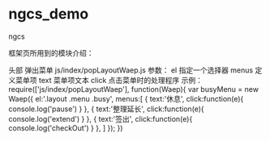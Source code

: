 # ngcs_demo
ngcs

框架页所用到的模块介绍：

头部
    弹出菜单 js/index/popLayoutWaep.js
        参数：
            el 指定一个选择器
            menus 定义菜单项
                text 菜单项文本
                click 点击菜单时的处理程序
        示例：
            require(['js/index/popLayoutWaep'], function(Waep){
                var busyMenu = new Waep({
                    el:'.layout .menu .busy', 
                    menus:[
                        { text:'休息', click:function(e){ console.log('pause') } }, 
                        { text:'整理延长', click:function(e){ console.log('extend') } }, 
                        { text:'签出', click:function(e){ console.log('checkOut') } }, 
                    ]
                });
            })
